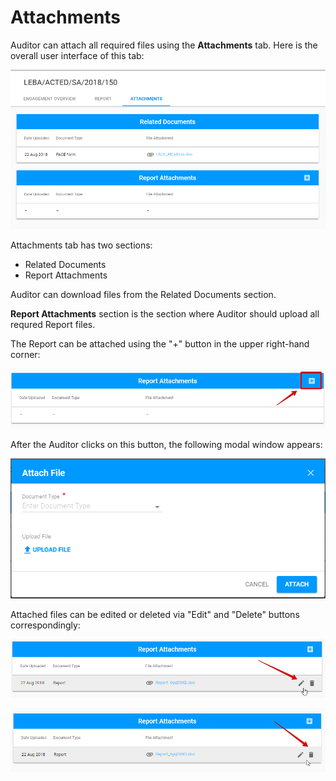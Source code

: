 # Attachments

Auditor can attach all required files using the **Attachments** tab. Here is the overall user interface of this tab:

![Attachments tab: overall user interface](../../../.gitbook/assets/44.png)

Attachments tab has two sections:

* Related Documents
* Report Attachments

Auditor can download files from the Related Documents section. 

**Report Attachments** section is the section where Auditor should upload all requred Report files. 

The Report can be attached using the "+" button in the upper right-hand corner:

![Add button](../../../.gitbook/assets/45.png)

After the Auditor clicks on this button, the following modal window appears:

![Attach File modal window](../../../.gitbook/assets/46.png)

Attached files can be edited or deleted via "Edit" and "Delete" buttons correspondingly:

![Edit button](../../../.gitbook/assets/47.png)

![Delete button ](../../../.gitbook/assets/48.png)

